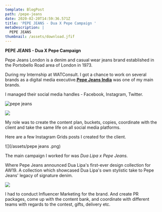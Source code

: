 ```yaml
---
template: BlogPost
path: /pepe-jeans
date: 2020-02-20T14:59:36.571Z
title: 'PEPE JEANS - Dua X Pepe Campaign '
metaDescription: |
  PEPE JEANS
thumbnail: /assets/download.jfif
---
```

<!--StartFragment-->

**PEPE JEANS - Dua X Pepe Campaign** 

Pepe Jeans London is a denim and casual wear jeans brand established in the Portobello Road area of London in 1973.

<!--EndFragment-->

<!--StartFragment-->

During my Internship at WATConsult. I got a chance to work on several brands as a digital media executive.**[Pepe Jeans India](https://www.instagram.com/pepejeansindia/?hl=en)** was one of my main brands. 

I managed their social media handles - Facebook, Instagram, Twitter.

![pepe jeans](/assets/dc07e3_ff372daaf8c24faeb2eb95602c2da001_mv2.webp)

![](/assets/dc07e3_20ad5bac49dd48e2aac135eb178e7b36_mv2.webp)

<!--EndFragment-->

<!--StartFragment-->

My role was to create the content plan, buckets, copies, coordinate with the client and take the same life on all social media platforms.

Here are a few Instagram Grids posts I created for the client.

![](/assets/pepe jeans .png)

<!--EndFragment-->

<!--StartFragment-->

The main campaign I worked for was *Dua Lipa x Pepe Jeans.*

Where Pepe Jeans announced Dua Lipa's first-ever design collection for AW19. A collection which showcased Dua Lipa's own stylistic take to Pepe Jeans' legacy of signature denim.

![](/assets/79F19198-18E4-44D1-B4E0-532AA94080E5.png)

I had to conduct Influencer Marketing for the brand. And create PR packages, come up with the content bank, and coordinate with different teams with regards to the contest, gifts, delivery etc.

<!--EndFragment-->
